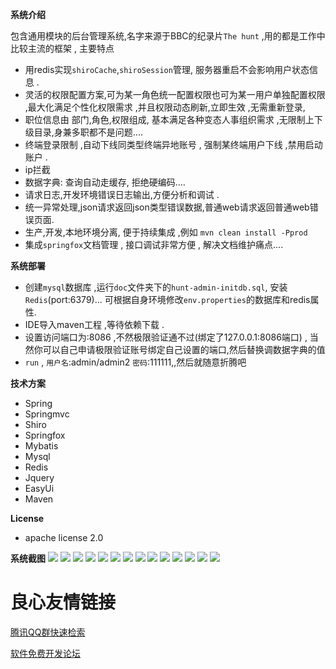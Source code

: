 **系统介绍**

包含通用模块的后台管理系统,名字来源于BBC的纪录片`The hunt` ,用的都是工作中比较主流的框架 , 主要特点

- 用redis实现`shiroCache`,`shiroSession`管理, 服务器重启不会影响用户状态信息 .
- 灵活的权限配置方案,可为某一角色统一配置权限也可为某一用户单独配置权限 ,最大化满足个性化权限需求 ,并且权限动态刷新,立即生效 ,无需重新登录,
-  职位信息由 部门,角色,权限组成, 基本满足各种变态人事组织需求 ,无限制上下级目录,身兼多职都不是问题....
- 终端登录限制 ,自动下线同类型终端异地账号 , 强制某终端用户下线 ,禁用启动账户 .
- ip拦截
- 数据字典: 查询自动走缓存, 拒绝硬编码....
- 请求日志,开发环境错误日志输出,方便分析和调试 .
- 统一异常处理,json请求返回json类型错误数据,普通web请求返回普通web错误页面.
- 生产,开发,本地环境分离, 便于持续集成 ,例如 `mvn clean install -Pprod`
- 集成`springfox`文档管理 , 接口调试非常方便 , 解决文档维护痛点....


**系统部署**

- 创建`mysql`数据库 ,运行`doc`文件夹下的`hunt-admin-initdb.sql`, 安装`Redis`(port:6379)... 可根据自身环境修改`env.properties`的数据库和redis属性.
- IDE导入maven工程 ,等待依赖下载 .
- 设置访问端口为:8086 ,不然极限验证通不过(绑定了127.0.0.1:8086端口) , 当然你可以自己申请极限验证账号绑定自己设置的端口,然后替换调数据字典的值
- `run` , `用户名`:admin/admin2 `密码`:111111,,然后就随意折腾吧

**技术方案**

- Spring
- Springmvc
- Shiro
- Springfox
- Mybatis
- Mysql
- Redis
- Jquery
- EasyUi
- Maven

**License**

- apache license 2.0


**系统截图**
![](https://ws1.sinaimg.cn/large/005FPDgcgy1fp2xf2bg5lj30jg0a1gmd.jpg)
![](https://ws1.sinaimg.cn/large/005FPDgcgy1fp2xf29ixoj30jg0a10th.jpg)
![](https://ws1.sinaimg.cn/large/005FPDgcgy1fp2xf2kd8dj30jg0a1mzg.jpg)
![](https://ws1.sinaimg.cn/large/005FPDgcgy1fp2xf2a4qoj30jg0a1ta7.jpg)
![](https://ws1.sinaimg.cn/large/005FPDgcgy1fp2xf2mzohj30jg0a1n16.jpg)
![](https://ws1.sinaimg.cn/large/005FPDgcgy1fp2xf2a90pj30jg0a1q3i.jpg)
![](https://ws1.sinaimg.cn/large/005FPDgcgy1fp2xf2aujtj30jg0a0jsn.jpg)
![](https://ws1.sinaimg.cn/large/005FPDgcgy1fp2xf2jvuoj30jg0a1dhu.jpg)
![](https://ws1.sinaimg.cn/large/005FPDgcgy1fp2xf2chegj30jg0a1q3u.jpg)
![](https://ws1.sinaimg.cn/large/005FPDgcgy1fp2xf2fkvkj30jg0a13zd.jpg)
![](https://ws1.sinaimg.cn/large/005FPDgcgy1fp2xf2fkd7j30jg0a175e.jpg)
![](https://ws1.sinaimg.cn/large/005FPDgcgy1fp2xf2ey8rj30jg0a175e.jpg)
![](https://ws1.sinaimg.cn/large/005FPDgcgy1fp2xf2fr5sj30jg0a1q3i.jpg)
![](https://ws1.sinaimg.cn/large/005FPDgcgy1fp2xf2ii7xj30jg0a174g.jpg)


 # 良心友情链接

[腾讯QQ群快速检索](http://u.720life.cn/s/8cf73f7c)

[软件免费开发论坛](http://u.720life.cn/s/bbb01dc0)